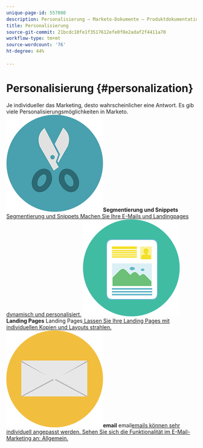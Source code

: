 ```yaml
---
unique-page-id: 557080
description: Personalisierung – Marketo-Dokumente – Produktdokumentation
title: Personalisierung
source-git-commit: 21bcdc10fe1f3517612efe0f8e2adaf2f4411a70
workflow-type: tm+mt
source-wordcount: '76'
ht-degree: 44%

---
```



# Personalisierung {#personalization}

Je individueller das Marketing, desto wahrscheinlicher eine Antwort. Es gib viele Personalisierungsmöglichkeiten in Marketo.
**![Segmentierung und Snippets](assets/graphic-design-tools-18.png)Segmentierung und Snippets**[ Segmentierung und Snippets Machen Sie Ihre E-Mails und Landingpages dynamisch und personalisiert.](https://docs.marketo.com/display/DOCS/Segmentation+and+Snippets)     **![Landing Pages](assets/office-artboard-80.png)Landing Pages** Landing Pages[ Lassen Sie Ihre Landing Pages mit individuellen Kopien und Layouts strahlen.](https://docs.marketo.com/display/DOCS/Personalizing+Landing+Pages)     **![email](assets/office-27-1.png)email** email[emails können sehr individuell angepasst werden. Sehen Sie sich die Funktionalität im E-Mail-Marketing an: Allgemein.](https://docs.marketo.com/display/DOCS/General)
